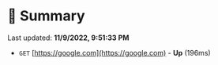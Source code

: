 # 📖 Summary
Last updated: **11/9/2022, 9:51:33 PM**

- `GET` [https://google.com](https://google.com) - **Up** (196ms)

